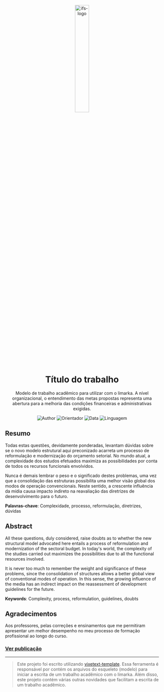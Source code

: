 <div align="center">

<img src="https://vixetext.com.br/img/crests/ifs-dark.svg" alt="ifs-logo" width="30%">

# Título do trabalho

Modelo de trabalho acadêmico para utilizar com o limarka. A nível organizacional, o entendimento das metas propostas representa uma abertura para a
melhoria das condições financeiras e administrativas exigidas.

![Author](https://img.shields.io/badge/Autor-Digite%20seu%20nome-green)
![Orientador](https://img.shields.io/badge/Orientador-Digite%20o%20nome-green)
![Data](https://img.shields.io/badge/Publica%C3%A7%C3%A3o-21%2C%20Jun%20de%202022-green)
![Linguagem](https://img.shields.io/badge/Linguagem-Portugu%C3%AAs%20brasileiro-green)

</div>

## Resumo

Todas estas questões, devidamente ponderadas, levantam dúvidas sobre se o novo modelo estrutural aqui preconizado acarreta um processo de reformulação e modernização do orçamento setorial.
No mundo atual, a complexidade dos estudos efetuados maximiza as possibilidades por conta de todos os recursos funcionais envolvidos.

Nunca é demais lembrar o peso e o significado destes problemas, uma vez que a consolidação das estruturas possibilita uma melhor visão global dos modos de operação convencionais.
Neste sentido, a crescente influência da mídia causa impacto indireto na reavaliação das diretrizes de desenvolvimento para o futuro.

**Palavras-chave**: Complexidade, processo, reformulação, diretrizes, dúvidas

## Abstract

All these questions, duly considered, raise doubts as to whether the new structural model advocated here entails a process of reformulation and modernization of the sectoral budget.
In today's world, the complexity of the studies carried out maximizes the possibilities due to all the functional resources involved.

It is never too much to remember the weight and significance of these problems, since the consolidation of structures allows a better global view of conventional modes of operation.
In this sense, the growing influence of the media has an indirect impact on the reassessment of development guidelines for the future.

**Keywords**: Complexity, process, reformulation, guidelines, doubts

## Agradecimentos

Aos professores, pelas correções e ensinamentos que me permitiram apresentar um melhor desempenho no meu processo de formação profissional ao longo do curso.

### [Ver publicação](https://vixetext.github.io/vixetext-template/assets/files/titulo-do-trabalho.pdf)

<hr>

> Este projeto foi escrito utilizando [vixetext-template](https://github.com/vixetext/vixetext-template).
> Essa ferramenta é responsável por contém os arquivos do esqueleto (modelo) para iniciar a escrita de um trabalho acadêmico com o limarka. Além disso, este projeto contém várias outras novidades que facilitam a escrita de um trabalho acadêmico.
